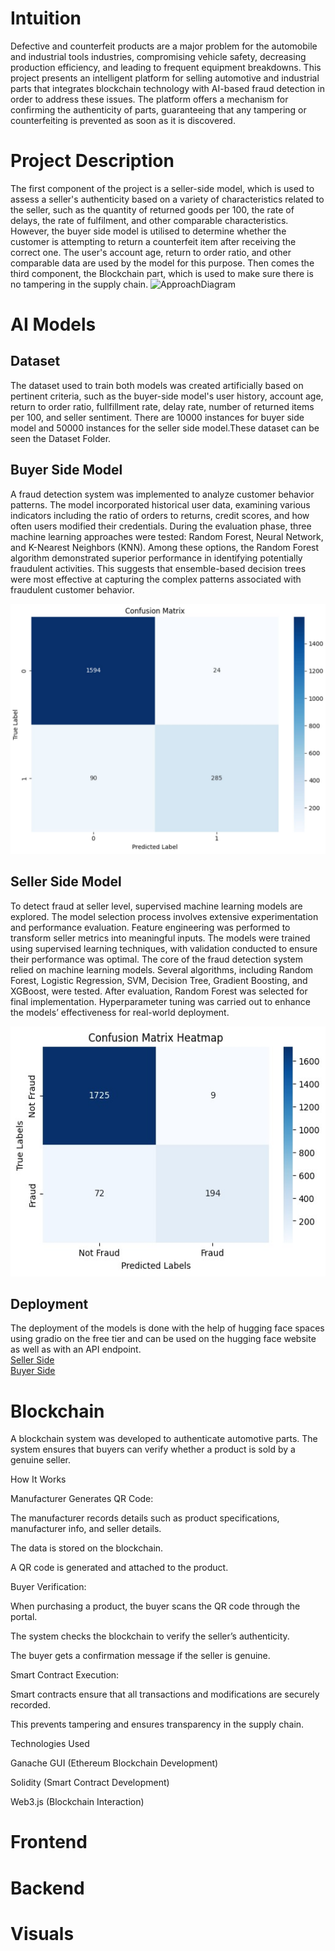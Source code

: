 # Intuition
Defective and counterfeit products are a major problem for the automobile and industrial tools industries, compromising vehicle safety, decreasing production efficiency, and leading to frequent equipment breakdowns. This project presents an intelligent platform for selling automotive and industrial parts that integrates blockchain technology with AI-based fraud detection in order to address these issues. The platform offers a mechanism for confirming the authenticity of parts, guaranteeing that any tampering or counterfeiting is prevented as soon as it is discovered.

# Project Description

The first component of the project is a seller-side model, which is used to assess a seller's authenticity based on a variety of characteristics related to the seller, such as the quantity of returned goods per 100, the rate of delays, the rate of fulfilment, and other comparable characteristics. However, the buyer side model is utilised to determine whether the customer is attempting to return a counterfeit item after receiving the correct one. The user's account age, return to order ratio, and other comparable data are used by the model for this purpose. Then comes the third component, the Blockchain part, which is used to make sure there is no tampering in the supply chain.
![ApproachDiagram](https://github.com/user-attachments/assets/2d12a735-52fe-4618-a7dd-915dfa5d37ba)


# AI Models

## Dataset
The dataset used to train both models was created artificially based on pertinent criteria, such as the buyer-side model's user history, account age, return to order ratio, fullfillment rate, delay rate, number of returned items per 100, and seller sentiment.
There are 10000 instances for buyer side model and 50000 instances for the seller side model.These dataset can be seen the Dataset Folder.

## Buyer Side Model
A fraud detection system was implemented to analyze customer behavior patterns. The model incorporated historical user data, examining various indicators including the ratio of orders to returns, credit scores, and how often users modified their credentials. During the evaluation phase, three machine learning approaches were tested: Random Forest, Neural Network, and K-Nearest Neighbors (KNN). Among these options, the Random Forest algorithm demonstrated superior performance in identifying potentially fraudulent activities. This suggests that ensemble-based decision trees were most effective at capturing the complex patterns associated with fraudulent customer behavior.<br/>

<img src=https://github.com/NiharMandahas/Supply_Chain_Fraud_Detection/blob/main/visuals/buyer.jpeg width=600 height=400>

## Seller Side Model
To detect fraud at  seller level, supervised machine learning models are explored. The model selection process involves extensive experimentation and performance evaluation.  Feature engineering was performed to transform seller metrics into meaningful inputs. The models were trained using supervised learning techniques, with validation conducted to ensure their performance was optimal. The core of the fraud detection system relied on machine learning models. Several algorithms, including Random Forest, Logistic Regression, SVM, Decision Tree, Gradient Boosting, and XGBoost, were tested. After evaluation, Random Forest was selected for final implementation. Hyperparameter tuning was carried out to enhance the models’ effectiveness for real-world deployment.<br/>

<img src=https://github.com/NiharMandahas/Supply_Chain_Fraud_Detection/blob/main/visuals/seller.jpeg width=600 height=400>

## Deployment
The deployment of the models is done with the help of hugging face spaces using gradio on the free tier and can be used on the hugging face website as well as with an API endpoint.<br/>
[Seller Side](https://huggingface.co/spaces/kugo16/Seller-side-model)<br/>
[Buyer Side](https://huggingface.co/spaces/NiharMandahas/KNN_Fraud)

# Blockchain
A blockchain system was developed to authenticate automotive parts. The system ensures that buyers can verify whether a product is sold by a genuine seller.

How It Works

Manufacturer Generates QR Code:

The manufacturer records details such as product specifications, manufacturer info, and seller details.

The data is stored on the blockchain.

A QR code is generated and attached to the product.


Buyer Verification:

When purchasing a product, the buyer scans the QR code through the portal.

The system checks the blockchain to verify the seller’s authenticity.

The buyer gets a confirmation message if the seller is genuine.


Smart Contract Execution:

Smart contracts ensure that all transactions and modifications are securely recorded.

This prevents tampering and ensures transparency in the supply chain.

Technologies Used

Ganache GUI (Ethereum Blockchain Development)

Solidity (Smart Contract Development)

Web3.js (Blockchain Interaction)

# Frontend

# Backend

# Visuals
